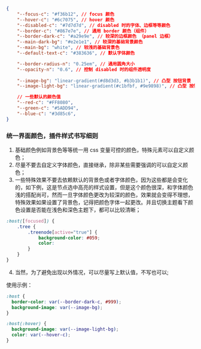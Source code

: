 ```json
{
    "--focus-c": "#f36b12", // focus 颜色
    "--hover-c": "#6c7075", // hover 颜色
    "--disabled-c": "#7d7d7d", // disabled 时的字体、边框等等颜色
    "--border-c": "#867e7e", // 通用 border 颜色（组件）
    "--border-dark-c": "#a29e9e", // 较深的边框颜色 （panel 边框）
    "--main-dark-bg": "#e2e1e1", // 较深的基础背景颜色
    "--main-bg": "white", // 较浅的基础背景色
    "--default-text-c": "#383636", // 默认字体颜色

    "--border-radius-n": "0.25em", // 通用圆角大小
    "--opacity-n": "0.6", // 控制 disabled 时的组件透明度
  
    "--image-bg": "linear-gradient(#d8d3d3, #b3b1b1)", // 凸型 按钮背景
    "--image-light-bg": "linear-gradient(#c1bfbf, #9e9898)", // 凸型 按钮 hover 背景

    // 一些默认的颜色值
    "--red-c": "#FF8080",
    "--green-c": "#5ADD94",
    "--blue-c": "#3d85c6",
}
```

### 统一界面颜色，插件样式书写细则

1. 基础颜色例如背景色等等统一用 css 变量可控的颜色，特殊元素可以自定义颜色；
2. 尽量不要去自定义字体颜色，直接继承，除非某些需要强调的可以自定义颜色；
3. 一些特殊效果不要去依赖默认的背景色或者字体颜色，因为这些都是会变化的，如下例，这是节点选中高亮的样式设置，但是这个颜色很深，和字体颜色浅的搭配尚可，然而一旦字体颜色更改为较深的颜色，效果就会变得不理想，特殊效果如果设置了背景色，记得把颜色字体一起更改。并且切换主题看下颜色设置是否能在浅色和深色主题下，都可以比较清晰；

```css
:host([focused]) {
    .tree {
        .treenode[active="true"] {
            background-color: #059;
            color: 
        }
    }
}
```

4. 当然，为了避免出现以外情况，可以尽量写上默认值，不写也可以;

使用示例：
```css
:host {
  border-color: var(--border-dark-c, #999);
  background-image: var(--image-bg);
}

:host(:hover) {
  background-image: var(--image-light-bg);
  color: var(--hover-c);
}
```